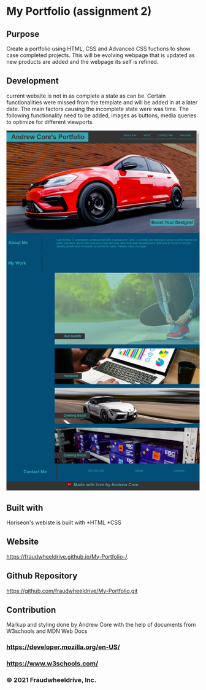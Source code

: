 # My Portfolio (assignment 2)

## Purpose
Create a portfolio using HTML, CSS and Advanced CSS fuctions to show case completed projects.
This will be evolving webpage that is updated as new products are added and the webpage its self is 
refined. 

## Development
current website is not in as complete a state as can be. Certain functionalities were missed from the template 
and will be added in at a later date. The main factors causing the incomplete state were was time. The following 
functionality need to be added, images as buttons, media queries to optimize for different viewports. 

![alt text](https://github.com/fraudwheeldrive/My-Portfolio-/blob/main/assets/images/My%20portfolio%20screen%20shot.%20.png)




##  Built with 
Horiseon's webiste is built with 
*HTML
*CSS

## Website 
https://fraudwheeldrive.github.io/My-Portfolio-/.
## Github Repository 
https://github.com/fraudwheeldrive/My-Portfolio.git

## Contribution 
Markup and styling done by Andrew Core with the help of documents from W3schools and MDN Web Docs
### https://developer.mozilla.org/en-US/
### https://www.w3schools.com/


### © 2021 Fraudwheeldrive, Inc.

